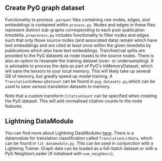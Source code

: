## Create PyG graph dataset

Functionality to process `.parquet` files containing raw nodes, edges, and embeddings is contained within `process.py`. Nodes and edges in these files represent distinct sub-graphs corresponding to each post-publication timedelta. `preprocess.py` includes functionality to filter nodes and edges such that only those source nodes (and associated data) remain which have text embeddings and are cited at least once within the given timedelta by publications which also have text embeddings. Train/test/val splits are provided to the PyG datasets as node masks to the source nodes. There is also an option to resample the training dataset (over- or undersampling). It is advisable to process the data as part of PyG's InMemoryDataset, which will save the tensors to your local memory. This will likely take up several GB of memory, but greatly speed up model training. A `TranslationInMemoryDataset` can be found in `pyg_datasets.py`,which can be used to save various translation datasets to memory.

Note that a custom transform `CitationCount` can be specified when creating the PyG dataset. This will add normalised citation counts to the node features.

## Lightning DataModule

You can find more about Lightning DataModules [here](<https://lightning.ai/docs/pytorch/stable/data/datamodule.html#lightningdatamodule>). There is a datamodule for translation classification called `TranslationLitData`, which can be found in `lit_datamodule.py`. This can be used in conjunction with a Lightning Trainer. Graph data can be loaded as a full-batch dataset or with a PyG NeighborLoader (if initialised with `num_neighbors`).
